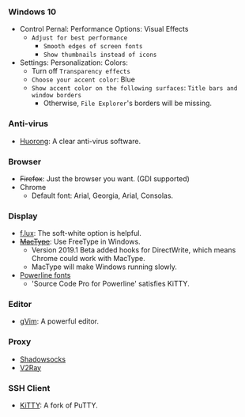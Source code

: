 ### Windows 10
+ Control Pernal: Performance Options: Visual Effects
  + `Adjust for best performance`
    + `Smooth edges of screen fonts`
    + `Show thumbnails instead of icons`
+ Settings: Personalization: Colors:
  + Turn off `Transparency effects`
  + `Choose your accent color`: Blue
  + `Show accent color on the following surfaces`: `Title bars and window borders`
    + Otherwise, `File Explorer`'s borders will be missing.

### Anti-virus
+ [Huorong](https://www.huorong.cn): A clear anti-virus software.

### Browser
+ ~~Firefox~~: Just the browser you want. (GDI supported)
+ Chrome
  + Default font: Arial, Georgia, Arial, Consolas.

### Display
+ [f.lux](https://justgetflux.com/): The soft-white option is helpful.
+ [~~MacType~~](https://github.com/snowie2000/mactype/releases): Use FreeType in Windows.
  + Version 2019.1 Beta added hooks for DirectWrite, which means Chrome could work
    with MacType.
  + MacType will make Windows running slowly.
+ [Powerline fonts](https://github.com/powerline/fonts)
  + 'Source Code Pro for Powerline' satisfies KiTTY.

### Editor
+ [gVim](https://www.vim.org): A powerful editor.

### Proxy
+ [Shadowsocks]()
+ [V2Ray](https://github.com/v2ray/v2ray-core)

### SSH Client
+ [KiTTY](https://github.com/cyd01/KiTTY): A fork of PuTTY.
